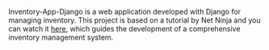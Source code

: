 Inventory-App-Django is a web application developed with Django for managing inventory. This project is based on a tutorial by Net Ninja and you can watch it [here](https://www.youtube.com/watch?v=3EzKBFc9_MQ&list=PL4cUxeGkcC9iqfAag3a_BKEX1N43uJutw&index=13), which guides the development of a comprehensive inventory management system.

